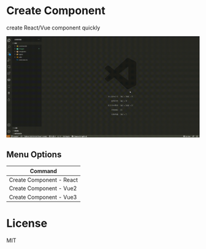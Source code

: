 # Create Component

create React/Vue component quickly

![demo](./src/images/demo.gif)

## Menu Options

| Command                  |
| ------------------------ |
| Create Component - React |
| Create Component - Vue2  |
| Create Component - Vue3  |

# License

MIT
